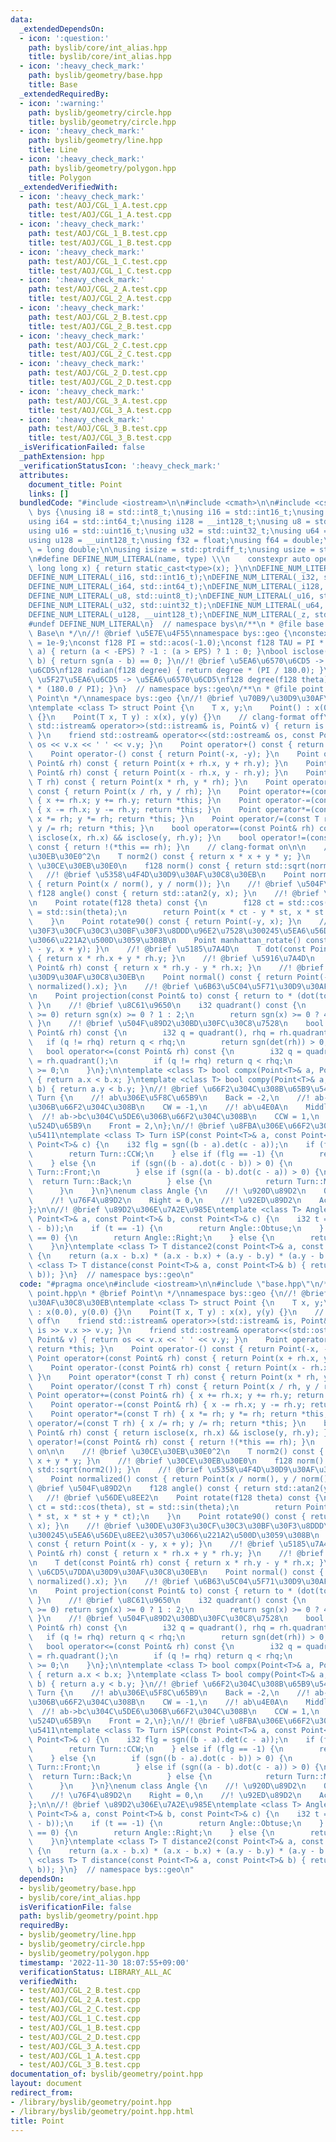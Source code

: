 ```yaml
---
data:
  _extendedDependsOn:
  - icon: ':question:'
    path: byslib/core/int_alias.hpp
    title: byslib/core/int_alias.hpp
  - icon: ':heavy_check_mark:'
    path: byslib/geometry/base.hpp
    title: Base
  _extendedRequiredBy:
  - icon: ':warning:'
    path: byslib/geometry/circle.hpp
    title: byslib/geometry/circle.hpp
  - icon: ':heavy_check_mark:'
    path: byslib/geometry/line.hpp
    title: Line
  - icon: ':heavy_check_mark:'
    path: byslib/geometry/polygon.hpp
    title: Polygon
  _extendedVerifiedWith:
  - icon: ':heavy_check_mark:'
    path: test/AOJ/CGL_1_A.test.cpp
    title: test/AOJ/CGL_1_A.test.cpp
  - icon: ':heavy_check_mark:'
    path: test/AOJ/CGL_1_B.test.cpp
    title: test/AOJ/CGL_1_B.test.cpp
  - icon: ':heavy_check_mark:'
    path: test/AOJ/CGL_1_C.test.cpp
    title: test/AOJ/CGL_1_C.test.cpp
  - icon: ':heavy_check_mark:'
    path: test/AOJ/CGL_2_A.test.cpp
    title: test/AOJ/CGL_2_A.test.cpp
  - icon: ':heavy_check_mark:'
    path: test/AOJ/CGL_2_B.test.cpp
    title: test/AOJ/CGL_2_B.test.cpp
  - icon: ':heavy_check_mark:'
    path: test/AOJ/CGL_2_C.test.cpp
    title: test/AOJ/CGL_2_C.test.cpp
  - icon: ':heavy_check_mark:'
    path: test/AOJ/CGL_2_D.test.cpp
    title: test/AOJ/CGL_2_D.test.cpp
  - icon: ':heavy_check_mark:'
    path: test/AOJ/CGL_3_A.test.cpp
    title: test/AOJ/CGL_3_A.test.cpp
  - icon: ':heavy_check_mark:'
    path: test/AOJ/CGL_3_B.test.cpp
    title: test/AOJ/CGL_3_B.test.cpp
  _isVerificationFailed: false
  _pathExtension: hpp
  _verificationStatusIcon: ':heavy_check_mark:'
  attributes:
    document_title: Point
    links: []
  bundledCode: "#include <iostream>\n\n#include <cmath>\n\n#include <cstdint>\nnamespace\
    \ bys {\nusing i8 = std::int8_t;\nusing i16 = std::int16_t;\nusing i32 = std::int32_t;\n\
    using i64 = std::int64_t;\nusing i128 = __int128_t;\nusing u8 = std::uint8_t;\n\
    using u16 = std::uint16_t;\nusing u32 = std::uint32_t;\nusing u64 = std::uint64_t;\n\
    using u128 = __uint128_t;\nusing f32 = float;\nusing f64 = double;\nusing f128\
    \ = long double;\n\nusing isize = std::ptrdiff_t;\nusing usize = std::size_t;\n\
    \n#define DEFINE_NUM_LITERAL(name, type) \\\n    constexpr auto operator\"\" name(unsigned\
    \ long long x) { return static_cast<type>(x); }\n\nDEFINE_NUM_LITERAL(_i8, std::int8_t);\n\
    DEFINE_NUM_LITERAL(_i16, std::int16_t);\nDEFINE_NUM_LITERAL(_i32, std::int32_t);\n\
    DEFINE_NUM_LITERAL(_i64, std::int64_t);\nDEFINE_NUM_LITERAL(_i128, __int128_t);\n\
    DEFINE_NUM_LITERAL(_u8, std::uint8_t);\nDEFINE_NUM_LITERAL(_u16, std::uint16_t);\n\
    DEFINE_NUM_LITERAL(_u32, std::uint32_t);\nDEFINE_NUM_LITERAL(_u64, std::uint64_t);\n\
    DEFINE_NUM_LITERAL(_u128, __uint128_t);\nDEFINE_NUM_LITERAL(_z, std::size_t);\n\
    #undef DEFINE_NUM_LITERAL\n}  // namespace bys\n/**\n * @file base.hpp\n * @brief\
    \ Base\n */\n//! @brief \u5E7E\u4F55\nnamespace bys::geo {\nconstexpr f128 EPS\
    \ = 1e-9;\nconst f128 PI = std::acos(-1.0);\nconst f128 TAU = PI * 2;\ni32 sgn(f128\
    \ a) { return (a < -EPS) ? -1 : (a > EPS) ? 1 : 0; }\nbool isclose(f128 a, f128\
    \ b) { return sgn(a - b) == 0; }\n//! @brief \u5EA6\u6570\u6CD5 -> \u5F27\u5EA6\
    \u6CD5\nf128 radian(f128 degree) { return degree * (PI / 180.0); }\n//! @brief\
    \ \u5F27\u5EA6\u6CD5 -> \u5EA6\u6570\u6CD5\nf128 degree(f128 theta) { return theta\
    \ * (180.0 / PI); }\n}  // namespace bys::geo\n/**\n * @file point.hpp\n * @brief\
    \ Point\n */\nnamespace bys::geo {\n//! @brief \u70B9/\u30D9\u30AF\u30C8\u30EB\
    \ntemplate <class T> struct Point {\n    T x, y;\n    Point() : x(0.0), y(0.0)\
    \ {}\n    Point(T x, T y) : x(x), y(y) {}\n    // clang-format off\n    friend\
    \ std::istream& operator>>(std::istream& is, Point& v) { return is >> v.x >> v.y;\
    \ }\n    friend std::ostream& operator<<(std::ostream& os, const Point& v) { return\
    \ os << v.x << ' ' << v.y; }\n    Point operator+() const { return *this; }\n\
    \    Point operator-() const { return Point(-x, -y); }\n    Point operator+(const\
    \ Point& rh) const { return Point(x + rh.x, y + rh.y); }\n    Point operator-(const\
    \ Point& rh) const { return Point(x - rh.x, y - rh.y); }\n    Point operator*(const\
    \ T rh) const { return Point(x * rh, y * rh); }\n    Point operator/(const T rh)\
    \ const { return Point(x / rh, y / rh); }\n    Point operator+=(const Point& rh)\
    \ { x += rh.x; y += rh.y; return *this; }\n    Point operator-=(const Point& rh)\
    \ { x -= rh.x; y -= rh.y; return *this; }\n    Point operator*=(const T rh) {\
    \ x *= rh; y *= rh; return *this; }\n    Point operator/=(const T rh) { x /= rh;\
    \ y /= rh; return *this; }\n    bool operator==(const Point& rh) const { return\
    \ isclose(x, rh.x) && isclose(y, rh.y); }\n    bool operator!=(const Point& rh)\
    \ const { return !(*this == rh); }\n    // clang-format on\n\n    //! @brief \u30CE\
    \u30EB\u30E0^2\n    T norm2() const { return x * x + y * y; }\n    //! @brief\
    \ \u30CE\u30EB\u30E0\n    f128 norm() const { return std::sqrt(norm2()); }\n \
    \   //! @brief \u5358\u4F4D\u30D9\u30AF\u30C8\u30EB\n    Point normalized() const\
    \ { return Point(x / norm(), y / norm()); }\n    //! @brief \u504F\u89D2\n   \
    \ f128 angle() const { return std::atan2(y, x); }\n    //! @brief \u56DE\u8EE2\
    \n    Point rotate(f128 theta) const {\n        f128 ct = std::cos(theta), st\
    \ = std::sin(theta);\n        return Point(x * ct - y * st, x * st + y * ct);\n\
    \    }\n    Point rotate90() const { return Point(-y, x); }\n    //! @brief \u30DE\
    \u30F3\u30CF\u30C3\u30BF\u30F3\u8DDD\u96E2\u7528\u300245\u5EA6\u56DE\u8EE2\u3057\
    \u3066\u221A2\u500D\u3059\u308B\n    Point manhattan_rotate() const { return Point(x\
    \ - y, x + y); }\n    //! @brief \u5185\u7A4D\n    T dot(const Point& rh) const\
    \ { return x * rh.x + y * rh.y; }\n    //! @brief \u5916\u7A4D\n    T det(const\
    \ Point& rh) const { return x * rh.y - y * rh.x; }\n    //! @brief \u6CD5\u7DDA\
    \u30D9\u30AF\u30C8\u30EB\n    Point normal() const { return Point(-normalized().y,\
    \ normalized().x); }\n    //! @brief \u6B63\u5C04\u5F71\u30D9\u30AF\u30C8\u30EB\
    \n    Point projection(const Point& to) const { return to * (dot(to) / to.norm2());\
    \ }\n    //! @brief \u8C61\u9650\n    i32 quadrant() const {\n        if (sgn(y)\
    \ >= 0) return sgn(x) >= 0 ? 1 : 2;\n        return sgn(x) >= 0 ? 4 : 3;\n   \
    \ }\n    //! @brief \u504F\u89D2\u30BD\u30FC\u30C8\u7528\n    bool operator<(const\
    \ Point& rh) const {\n        i32 q = quadrant(), rhq = rh.quadrant();\n     \
    \   if (q != rhq) return q < rhq;\n        return sgn(det(rh)) > 0;\n    }\n \
    \   bool operator<=(const Point& rh) const {\n        i32 q = quadrant(), rhq\
    \ = rh.quadrant();\n        if (q != rhq) return q < rhq;\n        return sgn(det(rh))\
    \ >= 0;\n    }\n};\n\ntemplate <class T> bool compx(Point<T>& a, Point<T>& b)\
    \ { return a.x < b.x; }\ntemplate <class T> bool compy(Point<T>& a, Point<T>&\
    \ b) { return a.y < b.y; }\n//! @brief \u66F2\u304C\u308B\u65B9\u5411\nenum class\
    \ Turn {\n    //! ab\u306E\u5F8C\u65B9\n    Back = -2,\n    //! ab->bc\u304C\u53F3\
    \u306B\u66F2\u304C\u308B\n    CW = -1,\n    //! ab\u4E0A\n    Middle = 0,\n  \
    \  //! ab->bc\u304C\u5DE6\u306B\u66F2\u304C\u308B\n    CCW = 1,\n    //! ab\u306E\
    \u524D\u65B9\n    Front = 2,\n};\n//! @brief \u8FBA\u306E\u66F2\u304C\u308B\u65B9\
    \u5411\ntemplate <class T> Turn iSP(const Point<T>& a, const Point<T>& b, const\
    \ Point<T>& c) {\n    i32 flg = sgn((b - a).det(c - a));\n    if (flg == 1) {\n\
    \        return Turn::CCW;\n    } else if (flg == -1) {\n        return Turn::CW;\n\
    \    } else {\n        if (sgn((b - a).dot(c - b)) > 0) {\n            return\
    \ Turn::Front;\n        } else if (sgn((a - b).dot(c - a)) > 0) {\n          \
    \  return Turn::Back;\n        } else {\n            return Turn::Middle;\n  \
    \      }\n    }\n}\nenum class Angle {\n    //! \u920D\u89D2\n    Obtuse = -1,\n\
    \    //! \u76F4\u89D2\n    Right = 0,\n    //! \u92ED\u89D2\n    Acute = 1,\n\
    };\n\n//! @brief \u89D2\u306E\u7A2E\u985E\ntemplate <class T> Angle angle_type(const\
    \ Point<T>& a, const Point<T>& b, const Point<T>& c) {\n    i32 t = sgn((a - b).dot(c\
    \ - b));\n    if (t == -1) {\n        return Angle::Obtuse;\n    } else if (t\
    \ == 0) {\n        return Angle::Right;\n    } else {\n        return Angle::Acute;\n\
    \    }\n}\ntemplate <class T> T distance2(const Point<T>& a, const Point<T>& b)\
    \ {\n    return (a.x - b.x) * (a.x - b.x) + (a.y - b.y) * (a.y - b.y);\n}\ntemplate\
    \ <class T> T distance(const Point<T>& a, const Point<T>& b) { return sqrt(distance2(a,\
    \ b)); }\n}  // namespace bys::geo\n"
  code: "#pragma once\n#include <iostream>\n\n#include \"base.hpp\"\n/**\n * @file\
    \ point.hpp\n * @brief Point\n */\nnamespace bys::geo {\n//! @brief \u70B9/\u30D9\
    \u30AF\u30C8\u30EB\ntemplate <class T> struct Point {\n    T x, y;\n    Point()\
    \ : x(0.0), y(0.0) {}\n    Point(T x, T y) : x(x), y(y) {}\n    // clang-format\
    \ off\n    friend std::istream& operator>>(std::istream& is, Point& v) { return\
    \ is >> v.x >> v.y; }\n    friend std::ostream& operator<<(std::ostream& os, const\
    \ Point& v) { return os << v.x << ' ' << v.y; }\n    Point operator+() const {\
    \ return *this; }\n    Point operator-() const { return Point(-x, -y); }\n   \
    \ Point operator+(const Point& rh) const { return Point(x + rh.x, y + rh.y); }\n\
    \    Point operator-(const Point& rh) const { return Point(x - rh.x, y - rh.y);\
    \ }\n    Point operator*(const T rh) const { return Point(x * rh, y * rh); }\n\
    \    Point operator/(const T rh) const { return Point(x / rh, y / rh); }\n   \
    \ Point operator+=(const Point& rh) { x += rh.x; y += rh.y; return *this; }\n\
    \    Point operator-=(const Point& rh) { x -= rh.x; y -= rh.y; return *this; }\n\
    \    Point operator*=(const T rh) { x *= rh; y *= rh; return *this; }\n    Point\
    \ operator/=(const T rh) { x /= rh; y /= rh; return *this; }\n    bool operator==(const\
    \ Point& rh) const { return isclose(x, rh.x) && isclose(y, rh.y); }\n    bool\
    \ operator!=(const Point& rh) const { return !(*this == rh); }\n    // clang-format\
    \ on\n\n    //! @brief \u30CE\u30EB\u30E0^2\n    T norm2() const { return x *\
    \ x + y * y; }\n    //! @brief \u30CE\u30EB\u30E0\n    f128 norm() const { return\
    \ std::sqrt(norm2()); }\n    //! @brief \u5358\u4F4D\u30D9\u30AF\u30C8\u30EB\n\
    \    Point normalized() const { return Point(x / norm(), y / norm()); }\n    //!\
    \ @brief \u504F\u89D2\n    f128 angle() const { return std::atan2(y, x); }\n \
    \   //! @brief \u56DE\u8EE2\n    Point rotate(f128 theta) const {\n        f128\
    \ ct = std::cos(theta), st = std::sin(theta);\n        return Point(x * ct - y\
    \ * st, x * st + y * ct);\n    }\n    Point rotate90() const { return Point(-y,\
    \ x); }\n    //! @brief \u30DE\u30F3\u30CF\u30C3\u30BF\u30F3\u8DDD\u96E2\u7528\
    \u300245\u5EA6\u56DE\u8EE2\u3057\u3066\u221A2\u500D\u3059\u308B\n    Point manhattan_rotate()\
    \ const { return Point(x - y, x + y); }\n    //! @brief \u5185\u7A4D\n    T dot(const\
    \ Point& rh) const { return x * rh.x + y * rh.y; }\n    //! @brief \u5916\u7A4D\
    \n    T det(const Point& rh) const { return x * rh.y - y * rh.x; }\n    //! @brief\
    \ \u6CD5\u7DDA\u30D9\u30AF\u30C8\u30EB\n    Point normal() const { return Point(-normalized().y,\
    \ normalized().x); }\n    //! @brief \u6B63\u5C04\u5F71\u30D9\u30AF\u30C8\u30EB\
    \n    Point projection(const Point& to) const { return to * (dot(to) / to.norm2());\
    \ }\n    //! @brief \u8C61\u9650\n    i32 quadrant() const {\n        if (sgn(y)\
    \ >= 0) return sgn(x) >= 0 ? 1 : 2;\n        return sgn(x) >= 0 ? 4 : 3;\n   \
    \ }\n    //! @brief \u504F\u89D2\u30BD\u30FC\u30C8\u7528\n    bool operator<(const\
    \ Point& rh) const {\n        i32 q = quadrant(), rhq = rh.quadrant();\n     \
    \   if (q != rhq) return q < rhq;\n        return sgn(det(rh)) > 0;\n    }\n \
    \   bool operator<=(const Point& rh) const {\n        i32 q = quadrant(), rhq\
    \ = rh.quadrant();\n        if (q != rhq) return q < rhq;\n        return sgn(det(rh))\
    \ >= 0;\n    }\n};\n\ntemplate <class T> bool compx(Point<T>& a, Point<T>& b)\
    \ { return a.x < b.x; }\ntemplate <class T> bool compy(Point<T>& a, Point<T>&\
    \ b) { return a.y < b.y; }\n//! @brief \u66F2\u304C\u308B\u65B9\u5411\nenum class\
    \ Turn {\n    //! ab\u306E\u5F8C\u65B9\n    Back = -2,\n    //! ab->bc\u304C\u53F3\
    \u306B\u66F2\u304C\u308B\n    CW = -1,\n    //! ab\u4E0A\n    Middle = 0,\n  \
    \  //! ab->bc\u304C\u5DE6\u306B\u66F2\u304C\u308B\n    CCW = 1,\n    //! ab\u306E\
    \u524D\u65B9\n    Front = 2,\n};\n//! @brief \u8FBA\u306E\u66F2\u304C\u308B\u65B9\
    \u5411\ntemplate <class T> Turn iSP(const Point<T>& a, const Point<T>& b, const\
    \ Point<T>& c) {\n    i32 flg = sgn((b - a).det(c - a));\n    if (flg == 1) {\n\
    \        return Turn::CCW;\n    } else if (flg == -1) {\n        return Turn::CW;\n\
    \    } else {\n        if (sgn((b - a).dot(c - b)) > 0) {\n            return\
    \ Turn::Front;\n        } else if (sgn((a - b).dot(c - a)) > 0) {\n          \
    \  return Turn::Back;\n        } else {\n            return Turn::Middle;\n  \
    \      }\n    }\n}\nenum class Angle {\n    //! \u920D\u89D2\n    Obtuse = -1,\n\
    \    //! \u76F4\u89D2\n    Right = 0,\n    //! \u92ED\u89D2\n    Acute = 1,\n\
    };\n\n//! @brief \u89D2\u306E\u7A2E\u985E\ntemplate <class T> Angle angle_type(const\
    \ Point<T>& a, const Point<T>& b, const Point<T>& c) {\n    i32 t = sgn((a - b).dot(c\
    \ - b));\n    if (t == -1) {\n        return Angle::Obtuse;\n    } else if (t\
    \ == 0) {\n        return Angle::Right;\n    } else {\n        return Angle::Acute;\n\
    \    }\n}\ntemplate <class T> T distance2(const Point<T>& a, const Point<T>& b)\
    \ {\n    return (a.x - b.x) * (a.x - b.x) + (a.y - b.y) * (a.y - b.y);\n}\ntemplate\
    \ <class T> T distance(const Point<T>& a, const Point<T>& b) { return sqrt(distance2(a,\
    \ b)); }\n}  // namespace bys::geo\n"
  dependsOn:
  - byslib/geometry/base.hpp
  - byslib/core/int_alias.hpp
  isVerificationFile: false
  path: byslib/geometry/point.hpp
  requiredBy:
  - byslib/geometry/line.hpp
  - byslib/geometry/circle.hpp
  - byslib/geometry/polygon.hpp
  timestamp: '2022-11-30 18:07:55+09:00'
  verificationStatus: LIBRARY_ALL_AC
  verifiedWith:
  - test/AOJ/CGL_2_B.test.cpp
  - test/AOJ/CGL_2_A.test.cpp
  - test/AOJ/CGL_2_C.test.cpp
  - test/AOJ/CGL_1_C.test.cpp
  - test/AOJ/CGL_1_B.test.cpp
  - test/AOJ/CGL_2_D.test.cpp
  - test/AOJ/CGL_3_A.test.cpp
  - test/AOJ/CGL_1_A.test.cpp
  - test/AOJ/CGL_3_B.test.cpp
documentation_of: byslib/geometry/point.hpp
layout: document
redirect_from:
- /library/byslib/geometry/point.hpp
- /library/byslib/geometry/point.hpp.html
title: Point
---
```

